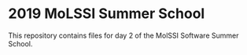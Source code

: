 # 2019 MoLSSI Summer School

This repository contains files for day 2 of the MolSSI Software Summer School. 
